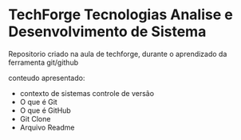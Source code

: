 # TechForge Tecnologias Analise e Desenvolvimento de Sistema
Repositorio criado na aula de techforge, durante o aprendizado da ferramenta git/github

conteudo apresentado:

- contexto de sistemas controle de versão
- O que é Git
- O que é GitHub
- Git Clone
- Arquivo Readme
